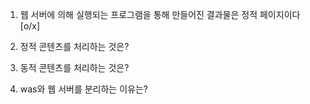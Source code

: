 1. 웹 서버에 의해 실행되는 프로그램을 통해 만들어진 결과물은 정적 페이지이다 [o/x]
2. 정적 콘텐츠를 처리하는 것은?
    

    
3. 동적 콘텐츠를 처리하는 것은?


    
4. was와 웹 서버를 분리하는 이유는?
    
